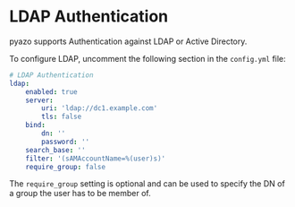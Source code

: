 # LDAP Authentication

pyazo supports Authentication against LDAP or Active Directory.

To configure LDAP, uncomment the following section in the `config.yml` file:

```yml
# LDAP Authentication
ldap:
    enabled: true
    server:
        uri: 'ldap://dc1.example.com'
        tls: false
    bind:
        dn: ''
        password: ''
    search_base: ''
    filter: '(sAMAccountName=%(user)s)'
    require_group: false
```

The `require_group` setting is optional and can be used to specify the DN of a group the user has to be member of.
